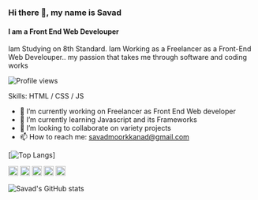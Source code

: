 ### Hi there 👋, my name is Savad
#### I am a Front End Web Develouper
Iam Studying on 8th Standard. Iam Working as a Freelancer as a Front-End Web Develouper.. my passion that takes me through software and coding works

![Profile views](https://gpvc.arturio.dev/savadMKD)

Skills: HTML / CSS /  JS 

- 🔭 I’m currently working on Freelancer as Front End Web developer 
- 🌱 I’m currently learning Javascript and its Frameworks 
- 👯 I’m looking to collaborate on variety projects 
- 📫 How to reach me: savadmoorkkanad@gmail.com 


[![Top Langs](https://github-readme-stats.vercel.app/api/top-langs/?username=savadMKD&layout=compact)]


[<img src='https://cdn.jsdelivr.net/npm/simple-icons@3.0.1/icons/github.svg' alt='github' height='20'>](https://github.com/savadMKD)  [<img src='https://cdn.jsdelivr.net/npm/simple-icons@3.0.1/icons/linkedin.svg' alt='linkedin' height='20'>](https://www.linkedin.com/in/muhammed-savad-a81391200//)  [<img src='https://cdn.jsdelivr.net/npm/simple-icons@3.0.1/icons/facebook.svg' alt='facebook' height='20'>](https://www.facebook.com/savad.mkd.50)  [<img src='https://cdn.jsdelivr.net/npm/simple-icons@3.0.1/icons/instagram.svg' alt='instagram' height='20'>](https://www.instagram.com/savad.mkd/)  [<img src='https://cdn.jsdelivr.net/npm/simple-icons@3.0.1/icons/twitter.svg' alt='twitter' height='20'>](https://twitter.com/savad_mkd)  

![Savad's GitHub stats](https://github-readme-stats.vercel.app/api?username=savadMKD&show_icons=true&theme=tokyonight)
